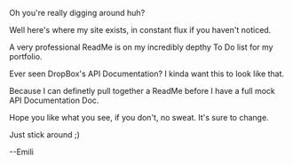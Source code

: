 <p>Oh you're really digging around huh?</p>
<p>Well here's where my site exists, in constant flux if you haven't noticed.</p>
<p> A very professional ReadMe is on my incredibly depthy To Do list for my portfolio.</p>
<p>Ever seen DropBox's API Documentation? I kinda want this to look like that. </p>
<p>Because I can definetly pull together a ReadMe before I have a full mock API Documentation Doc.</p>
<p>Hope you like what you see, if you don't, no sweat. It's sure to change.</p>
<p>Just stick around ;)</p>
<p>--Emili</p>
